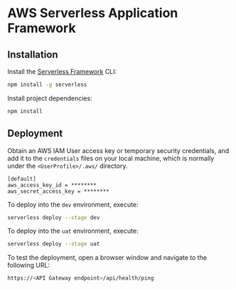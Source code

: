 # AWS Serverless Application Framework

## Installation

Install the [Serverless Framework](https://serverless.com) CLI:

```bash
npm install -g serverless
```

Install project dependencies:

```bash
npm install
```

## Deployment

Obtain an AWS IAM User access key or temporary security credentials, and add it to the `credentials` files on your local machine, which is normally under the `<UserProfile>/.aws/` directory.

```text
[default]
aws_access_key_id = ********
aws_secret_access_key = ********
```

To deploy into the `dev` environment, execute:

```bash
serverless deploy --stage dev
```

To deploy into the `uat` environment, execute:

```bash
serverless deploy --stage uat
```

To test the deployment, open a browser window and navigate to the following URL:

```bash
https://<API Gateway endpoint>/api/health/ping
```
